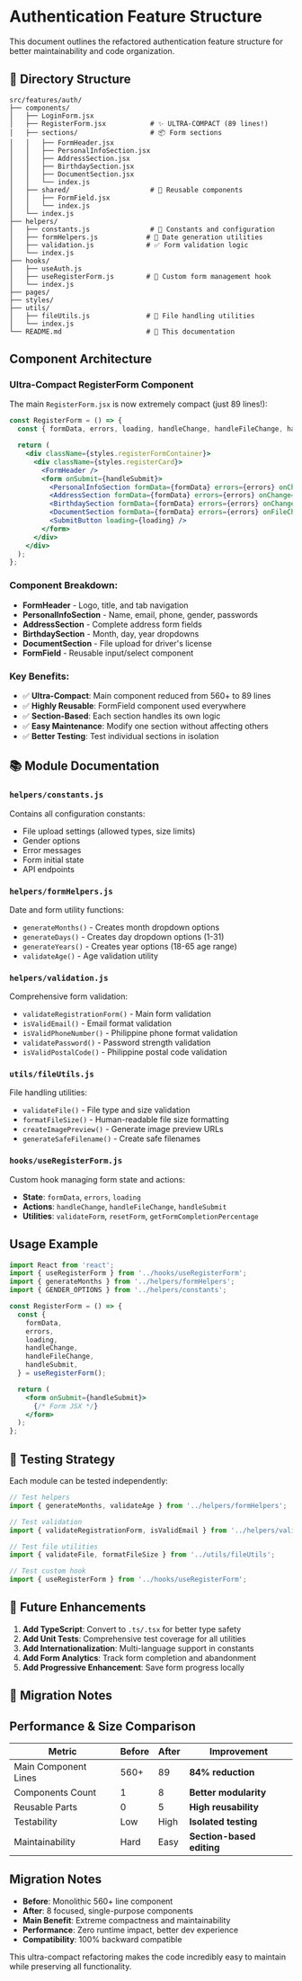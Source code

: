 # Authentication Feature Structure

This document outlines the refactored authentication feature structure for better maintainability and code organization.

## 📁 Directory Structure

```
src/features/auth/
├── components/
│   ├── LoginForm.jsx
│   ├── RegisterForm.jsx           # ✨ ULTRA-COMPACT (89 lines!)
│   ├── sections/                  # 📦 Form sections
│   │   ├── FormHeader.jsx
│   │   ├── PersonalInfoSection.jsx
│   │   ├── AddressSection.jsx
│   │   ├── BirthdaySection.jsx
│   │   ├── DocumentSection.jsx
│   │   └── index.js
│   ├── shared/                    # 🔄 Reusable components
│   │   ├── FormField.jsx
│   │   └── index.js
│   └── index.js
├── helpers/
│   ├── constants.js               # 🔧 Constants and configuration
│   ├── formHelpers.js            # 📅 Date generation utilities
│   ├── validation.js             # ✅ Form validation logic
│   └── index.js
├── hooks/
│   ├── useAuth.js
│   ├── useRegisterForm.js        # 🎣 Custom form management hook
│   └── index.js
├── pages/
├── styles/
├── utils/
│   ├── fileUtils.js              # 📁 File handling utilities
│   └── index.js
└── README.md                     # 📖 This documentation
```

## Component Architecture

### Ultra-Compact RegisterForm Component
The main `RegisterForm.jsx` is now extremely compact (just 89 lines!):

```jsx
const RegisterForm = () => {
  const { formData, errors, loading, handleChange, handleFileChange, handleSubmit } = useRegisterForm();

  return (
    <div className={styles.registerFormContainer}>
      <div className={styles.registerCard}>
        <FormHeader />
        <form onSubmit={handleSubmit}>
          <PersonalInfoSection formData={formData} errors={errors} onChange={handleChange} />
          <AddressSection formData={formData} errors={errors} onChange={handleChange} />
          <BirthdaySection formData={formData} errors={errors} onChange={handleChange} />
          <DocumentSection formData={formData} errors={errors} onFileChange={handleFileChange} />
          <SubmitButton loading={loading} />
        </form>
      </div>
    </div>
  );
};
```

### Component Breakdown:
- **FormHeader** - Logo, title, and tab navigation
- **PersonalInfoSection** - Name, email, phone, gender, passwords
- **AddressSection** - Complete address form fields
- **BirthdaySection** - Month, day, year dropdowns
- **DocumentSection** - File upload for driver's license
- **FormField** - Reusable input/select component

### Key Benefits:
- ✅ **Ultra-Compact**: Main component reduced from 560+ to 89 lines
- ✅ **Highly Reusable**: FormField component used everywhere
- ✅ **Section-Based**: Each section handles its own logic
- ✅ **Easy Maintenance**: Modify one section without affecting others
- ✅ **Better Testing**: Test individual sections in isolation

## 📚 Module Documentation

### `helpers/constants.js`
Contains all configuration constants:
- File upload settings (allowed types, size limits)
- Gender options
- Error messages
- Form initial state
- API endpoints

### `helpers/formHelpers.js`
Date and form utility functions:
- `generateMonths()` - Creates month dropdown options
- `generateDays()` - Creates day dropdown options (1-31)
- `generateYears()` - Creates year options (18-65 age range)
- `validateAge()` - Age validation utility

### `helpers/validation.js`
Comprehensive form validation:
- `validateRegistrationForm()` - Main form validation
- `isValidEmail()` - Email format validation
- `isValidPhoneNumber()` - Philippine phone format validation
- `validatePassword()` - Password strength validation
- `isValidPostalCode()` - Philippine postal code validation

### `utils/fileUtils.js`
File handling utilities:
- `validateFile()` - File type and size validation
- `formatFileSize()` - Human-readable file size formatting
- `createImagePreview()` - Generate image preview URLs
- `generateSafeFilename()` - Create safe filenames

### `hooks/useRegisterForm.js`
Custom hook managing form state and actions:
- **State**: `formData`, `errors`, `loading`
- **Actions**: `handleChange`, `handleFileChange`, `handleSubmit`
- **Utilities**: `validateForm`, `resetForm`, `getFormCompletionPercentage`

## Usage Example

```jsx
import React from 'react';
import { useRegisterForm } from '../hooks/useRegisterForm';
import { generateMonths } from '../helpers/formHelpers';
import { GENDER_OPTIONS } from '../helpers/constants';

const RegisterForm = () => {
  const {
    formData,
    errors,
    loading,
    handleChange,
    handleFileChange,
    handleSubmit,
  } = useRegisterForm();

  return (
    <form onSubmit={handleSubmit}>
      {/* Form JSX */}
    </form>
  );
};
```

## 🧪 Testing Strategy

Each module can be tested independently:

```javascript
// Test helpers
import { generateMonths, validateAge } from '../helpers/formHelpers';

// Test validation
import { validateRegistrationForm, isValidEmail } from '../helpers/validation';

// Test file utilities
import { validateFile, formatFileSize } from '../utils/fileUtils';

// Test custom hook
import { useRegisterForm } from '../hooks/useRegisterForm';
```

## 🚀 Future Enhancements

1. **Add TypeScript**: Convert to `.ts/.tsx` for better type safety
2. **Add Unit Tests**: Comprehensive test coverage for all utilities
3. **Add Internationalization**: Multi-language support in constants
4. **Add Form Analytics**: Track form completion and abandonment
5. **Add Progressive Enhancement**: Save form progress locally

## 📝 Migration Notes

## Performance & Size Comparison

| Metric | Before | After | Improvement |
|--------|--------|-------|-------------|
| Main Component Lines | 560+ | 89 | **84% reduction** |
| Components Count | 1 | 8 | **Better modularity** |
| Reusable Parts | 0 | 5 | **High reusability** |
| Testability | Low | High | **Isolated testing** |
| Maintainability | Hard | Easy | **Section-based editing** |

## Migration Notes

- **Before**: Monolithic 560+ line component
- **After**: 8 focused, single-purpose components
- **Main Benefit**: Extreme compactness and maintainability
- **Performance**: Zero runtime impact, better dev experience
- **Compatibility**: 100% backward compatible

This ultra-compact refactoring makes the code incredibly easy to maintain while preserving all functionality.
